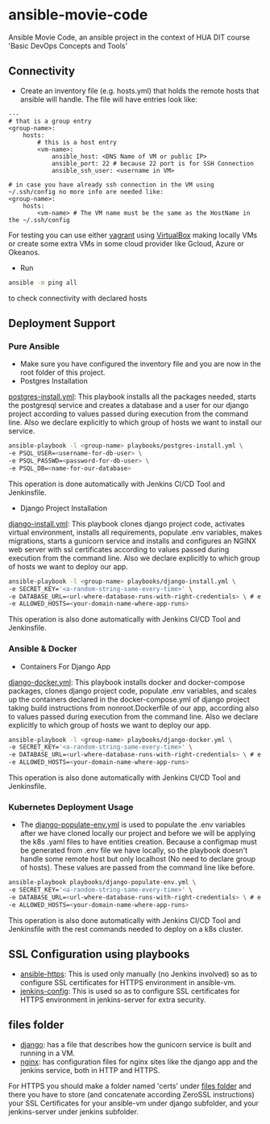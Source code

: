 # ansible-movie-code
Ansible Movie Code, an ansible project in the context of HUA DIT course 'Basic DevOps Concepts and Tools'

## Connectivity

* Create an inventory file (e.g. hosts.yml) that holds the remote hosts that ansible will handle. The file will have entries look like:
```nano
---
# that is a group entry
<group-name>:
    hosts:
        # this is a host entry
        <vm-name>:
            ansible_host: <DNS Name of VM or public IP>
            ansible_port: 22 # because 22 port is for SSH Connection
            ansible_ssh_user: <username in VM>

# in case you have already ssh connection in the VM using ~/.ssh/config no more info are needed like:
<group-name>:
    hosts:
        <vm-name> # The VM name must be the same as the HostName in the ~/.ssh/config
```
For testing you can use either [vagrant](https://www.vagrantup.com/) using [VirtualBox](https://www.virtualbox.org/) making locally VMs or create some extra VMs in some cloud provider like Gcloud, Azure or Okeanos.

* Run
```bash
ansible -m ping all
```
to check connectivity with declared hosts

## Deployment Support

### Pure Ansible
* Make sure you have configured the inventory file and you are now in the root folder of this project.
* Postgres Installation

[postgres-install.yml](playbooks/postgres-install.yml): This playbook installs all the packages needed, starts the postgresql service and creates a database and a user for our django project according to values passed during execution from the command line. Also we declare explicitly to which group of hosts we want to install our service. 
```bash
ansible-playbook -l <group-name> playbooks/postgres-install.yml \
-e PSQL_USER=<username-for-db-user> \
-e PSQL_PASSWD=<password-for-db-user> \
-e PSQL_DB=<name-for-our-database>
```
This operation is done automatically with Jenkins CI/CD Tool and Jenkinsfile.
* Django Project Installation

[django-install.yml](playbooks/django-install.yml): This playbook clones django project code, activates virtual environment, installs all requirements, populate .env variables, makes migrations, starts a gunicorn service and installs and configures an NGINX web server with ssl certificates according to values passed during execution from the command line. Also we declare explicitly to which group of hosts we want to deploy our app.
```bash
ansible-playbook -l <group-name> playbooks/django-install.yml \
-e SECRET_KEY='<a-random-string-same-every-time>' \
-e DATABASE_URL=<url-where-database-runs-with-right-credentials> \ # e.g. postgresql://testuser:pass1234@localhost/demo_db
-e ALLOWED_HOSTS=<your-domain-name-where-app-runs>
```
This operation is also done automatically with Jenkins CI/CD Tool and Jenkinsfile.

### Ansible & Docker
* Containers For Django App

[django-docker.yml](playbooks/django-docker.yml): This playbook installs docker and docker-compose packages, clones django project code, populate .env variables, and scales up the containers declared in the docker-compose.yml of django project taking build instructions from nonroot.Dockerfile of our app, according also to values passed during execution from the command line. Also we declare explicitly to which group of hosts we want to deploy our app.
```bash
ansible-playbook -l <group-name> playbooks/django-docker.yml \
-e SECRET_KEY='<a-random-string-same-every-time>' \
-e DATABASE_URL=<url-where-database-runs-with-right-credentials> \ # e.g. postgresql://demouser:pass123@db/deploy_db
-e ALLOWED_HOSTS=<your-domain-name-where-app-runs>
```
This operation is also done automatically with Jenkins CI/CD Tool and Jenkinsfile.

### Kubernetes Deployment Usage
* The [django-populate-env.yml](playbooks/django-populate-env.yml) is used to populate the .env variables after we have cloned locally our project and before we will be applying the k8s .yaml files to have entities creation. Because a configmap must be generated from .env file we have locally, so the playbook doesn't handle some remote host but only localhost (No need to declare group of hosts). These values are passed from the command line like before.
```bash
ansible-playbook playbooks/django-populate-env.yml \
-e SECRET_KEY='<a-random-string-same-every-time>' \
-e DATABASE_URL=<url-where-database-runs-with-right-credentials> \ # e.g. postgresql://testuser:pass1234@pg-cluster-ip/demo_db
-e ALLOWED_HOSTS=<your-domain-name-where-app-runs>
```
This operation is also done automatically with Jenkins CI/CD Tool and Jenkinsfile with the rest commands needed to deploy on a k8s cluster.

## SSL Configuration using playbooks

* [ansible-https](playbooks/ansible-https.yml): This is used only manually (no Jenkins involved) so as to configure SSL certificates for HTTPS environment in ansible-vm.
* [jenkins-config](playbooks/jenkins-config.yml): This is used so as to configure SSL certificates for HTTPS environment in jenkins-server for extra security.

## files folder

* [django](files/django): has a file that describes how the gunicorn service is built and running in a VM.
* [nginx](files/nginx): has configuration files for nginx sites like the django app and the jenkins service, both in HTTP and HTTPS.

For HTTPS you should make a folder named 'certs' under [files folder](files) and there you have to store (and concatenate according ZeroSSL instructions) your SSL Certificates for your ansible-vm under django subfolder, and your jenkins-server under jenkins subfolder.